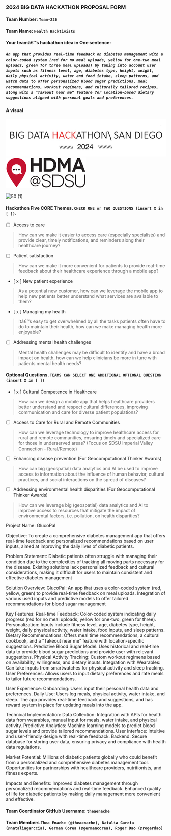 ### 2024 BIG DATA HACKATHON PROPOSAL FORM

#### Team Number: `Team-226`  

#### Team Name: `Health Hacktivists`    
  
#### Your teamâ€™s hackathon idea in One sentence: 
##### `An app that provides real-time feedback on diabetes management with a color-coded system (red for no meal uploads, yellow for one-two meal uploads, green for three meal uploads) by taking into account user inputs such as fitness level, age, diabetes type, height, weight, daily physical activity, water and food intake, sleep patterns, and watch data to offer personalized blood sugar predictions, meal recommendations, workout regimens, and culturally tailored recipes, along with a "Takeout near me" feature for location-based dietary suggestions aligned with personal goals and preferences.`


#### A visual
![bigdatahackathon4sd](https://github.com/BigDataForSanDiego/bigdataforsandiego.github.io/blob/main/templates/img/bigdatahackathon_sd_2024.png?raw=true "Big Data Hackathon for San Diego 2024")
<img height="10%" width="50%" alt="HDMA" src="https://github.com/BigDataForSanDiego/bigdataforsandiego.github.io/blob/main/templates/img/hdma2.png?raw=true"> 



![50 (1)](https://github.com/user-attachments/assets/df757834-1644-4b24-bd0b-3fb49227e923)


<!--
#### Theme: Enhancing Healthcareâ€™s Digital Front Door
#### - Digital solutions to help increase access, manage health, and improve patient satisfaction along the healthcare journey -
-->

#### Hackathon Five CORE Themes. `CHECK ONE or TWO QUESTIONS (insert X in [ ])`.
- [ ] Access to care
> How can we make it easier to access care (especially specialists) and provide clear, timely notifications, and reminders along their healthcare journey?
- [ ] Patient satisfaction
> How can we make it more convenient for patients to provide real-time feedback about their healthcare experience through a mobile app?
- [ x ] New patient experience
> As a potential new customer, how can we leverage the mobile app to help new patients better understand what services are available to them?
- [ x ] Managing my health
> Itâ€™s easy to get overwhelmed by all the tasks patients often have to do to maintain their health, how can we make managing health more enjoyable?
- [ ] Addressing mental health challenges
> Mental health challenges may be difficult to identify and have a broad impact on health, how can we help clinicians be more in tune with patients mental health needs?

#### Optional Questions. `TEAMS CAN SELECT ONE ADDITIONAL OPTIONAL QUESTION (insert X in [ ])`
- [ x ] Cultural Competence in Healthcare
> How can we design a mobile app that helps healthcare providers better understand and respect cultural differences, improving communication and care for diverse patient populations?
- [ ] Access to Care for Rural and Remote Communities
> How can we leverage technology to improve healthcare access for rural and remote communities, ensuring timely and specialized care for those in underserved areas? (Focus on SDSU Imperial Valley Connection - Rural/Remote)
- [ ] Enhancing disease prevention (For Geocomputational Thinker Awards)
> How can big (geospatial) data analytics and AI be used to improve access to information about the influence of human behavior, cultural practices, and social interactions on the spread of diseases?
- [ ] Addressing environmental health disparities (For Geocomputational Thinker Awards)
> How can we leverage big (geospatial) data analytics and AI to improve access to resources that mitigate the impact of environmental factors, i.e. pollution, on health disparities?

Project Name: GlucoPal

Objective: To create a comprehensive diabetes management app that offers real-time feedback and personalized recommendations based on user inputs, aimed at improving the daily lives of diabetic patients.

Problem Statement: Diabetic patients often struggle with managing their condition due to the complexities of tracking all moving parts necessary for the disease. Existing solutions lack personalized feedback and cultural considerations, making it difficult for users to maintain consistent and effective diabetes management

Solution Overview:
GlucoPal: An app that uses a color-coded system (red, yellow, green) to provide real-time feedback on meal uploads. 
Integration of various used inputs and predictive models to offer tailored recommendations for blood sugar management

Key Features:
Real-time Feedback: Color-coded system indicating daily progress (red for no meal uploads, yellow for one-two, green for three).
Personalization: Inputs include fitness level, age, diabetes type, height, weight, daily physical activity, water intake, food inputs, and sleep patterns.
Dietary Recommendations: Offers meal time recommendations, a cultural cookbook, and a "Takeout near me" feature with location-specific suggestions.
Predictive Blood Sugar Model: Uses historical and real-time data to provide blood sugar predictions and provide user with relevant suggestions.
Physical Activity Tracking: Custom workout regimens based on availability, willingness, and dietary inputs.
Integration with Wearables: Can take inputs from smartwatches for physical activity and sleep tracking.
User Preferences: Allows users to input dietary preferences and rate meals to tailor future recommendations.

User Experience:
Onboarding: Users input their personal health data and preferences.
Daily Use: Users log meals, physical activity, water intake, and sleep. The app provides real-time feedback and suggestions, and has reward system in place for updating meals into the app.

Technical Implementation:
Data Collection: Integration with APIs for health data from wearables, manual input for meals, water intake, and physical activity.
Predictive Analytics: Machine learning models to predict blood sugar levels and provide tailored recommendations.
User Interface: Intuitive and user-friendly design with real-time feedback.
Backend: Secure database for storing user data, ensuring privacy and compliance with health data regulations.

Market Potential:
Millions of diabetic patients globally who could benefit from a personalized and comprehensive diabetes management tool.
Opportunities for partnerships with healthcare providers, nutritionists, and fitness experts.

Impacts and Benefits:
Improved diabetes management through personalized recommendations and real-time feedback.
Enhanced quality of life for diabetic patients by making daily management more convenient and effective.


#### Team Coordinator GitHub Username: `theaenache`

#### Team Members `Thea Enache (@theaenache), Natalia Garcia (@nataliagarccia), German Corea (@germancorea), Roger Dao (@rogerdao)`

